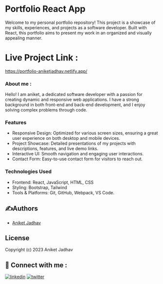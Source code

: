 # Portfolio React App
Welcome to my personal portfolio repository! This project is a showcase of my skills, experiences, and projects as a software developer. Built with React, this portfolio aims to present my work in an organized and visually appealing manner.

# Live Project Link : 
https://portfolio-aniketjadhav.netlify.app/

### About me : 
Hello! I am aniket, a dedicated software developer with a passion for creating dynamic and responsive web applications. I have a strong background in both front-end and back-end development, and I enjoy solving complex problems through code.
### Features
-  Responsive Design: Optimized for various screen sizes, ensuring a great user experience on both desktop and mobile devices.
- Project Showcase: Detailed presentations of my projects with descriptions, features, and live demo links.
- Interactive UI: Smooth navigation and engaging user interactions.
- Contact Form: Easy-to-use contact form for visitors to reach out.
### Technologies Used
- Frontend: React, JavaScript, HTML, CSS
- Styling: Bootstrap, Tailwind
- Tools & Platforms: Git, GitHub, Webpack, VS Code.

## ✍Authors

- [Aniket Jadhav](https://github.com/aniketjadhav25000)

## License

Copyright (c) 2023 Aniket Jadhav


## 🔗 Connect with me : 

[![linkedin](https://img.shields.io/badge/linkedin-0A66C2?style=for-the-badge&logo=linkedin&logoColor=white)](https://www.linkedin.com/in/aniket-jadhav-a72466236/)
[![twitter](https://img.shields.io/badge/twitter-1DA1F2?style=for-the-badge&logo=twitter&logoColor=white)](https://twitter.com/AniketJ41903041)


